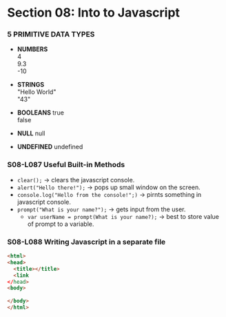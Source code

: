 # Section 08: Into to Javascript

### 5 PRIMITIVE DATA TYPES 

* **NUMBERS**   
      4   
      9.3   
    -10  

* **STRINGS**  
    "Hello World"  
    "43"  

* **BOOLEANS**
    true  
    false  

* **NULL** 
    null  
    
* **UNDEFINED**
    undefined  

### S08-L087 Useful Built-in Methods  
* `clear();` -> clears the javascript console.
* `alert("Hello there!");` -> pops up small window on the screen.
* `console.log("Hello from the console!";)` -> pirnts something in javascript console.
* `prompt("What is your name?");` -> gets input from the user.
  * `var userName = prompt(What is your name?);` -> best to store value of prompt to a variable.

### S08-L088 Writing Javascript in a separate file
```html
<html>
<head>
  <title></title>
  <link 
</head>
<body>
  
</body>
</html>
```



